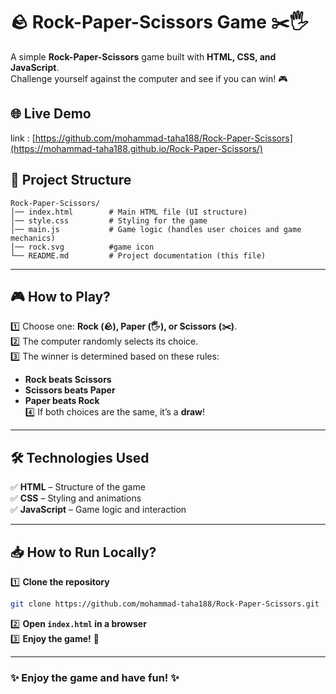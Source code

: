 # 🪨 Rock-Paper-Scissors Game ✂️🖐️

A simple **Rock-Paper-Scissors** game built with **HTML, CSS, and JavaScript**.  
Challenge yourself against the computer and see if you can win! 🎮  

## 🌐 Live Demo  
link : [https://github.com/mohammad-taha188/Rock-Paper-Scissors](https://mohammad-taha188.github.io/Rock-Paper-Scissors/)

## 📂 Project Structure  

```
Rock-Paper-Scissors/
│── index.html        # Main HTML file (UI structure)
│── style.css         # Styling for the game
│── main.js           # Game logic (handles user choices and game mechanics) 
│── rock.svg          #game icon
└── README.md         # Project documentation (this file)
```

---

## 🎮 **How to Play?**  
1️⃣ Choose one: **Rock (🪨), Paper (🖐️), or Scissors (✂️)**.  
2️⃣ The computer randomly selects its choice.  
3️⃣ The winner is determined based on these rules:  
   - **Rock beats Scissors**  
   - **Scissors beats Paper**  
   - **Paper beats Rock**  
4️⃣ If both choices are the same, it’s a **draw**!  

---

## 🛠 **Technologies Used**  
✅ **HTML** – Structure of the game  
✅ **CSS** – Styling and animations  
✅ **JavaScript** – Game logic and interaction  

---

## 📥 **How to Run Locally?**  
1️⃣ **Clone the repository**  
```sh
git clone https://github.com/mohammad-taha188/Rock-Paper-Scissors.git
```
2️⃣ **Open `index.html` in a browser**  
3️⃣ **Enjoy the game!** 🎉  

---

### ✨ **Enjoy the game and have fun!** ✨
